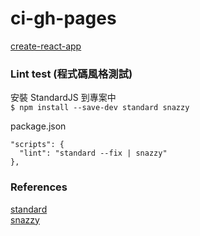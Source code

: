 # ci-gh-pages

[create-react-app](https://github.com/facebook/create-react-app)  

### Lint test  (程式碼風格測試)
安裝 StandardJS 到專案中  
`$ npm install --save-dev standard snazzy`  

package.json
```
"scripts": {
  "lint": "standard --fix | snazzy"
},
```


### References

[standard](https://www.npmjs.com/package/standard)  
[snazzy](https://www.npmjs.com/package/snazzy)  